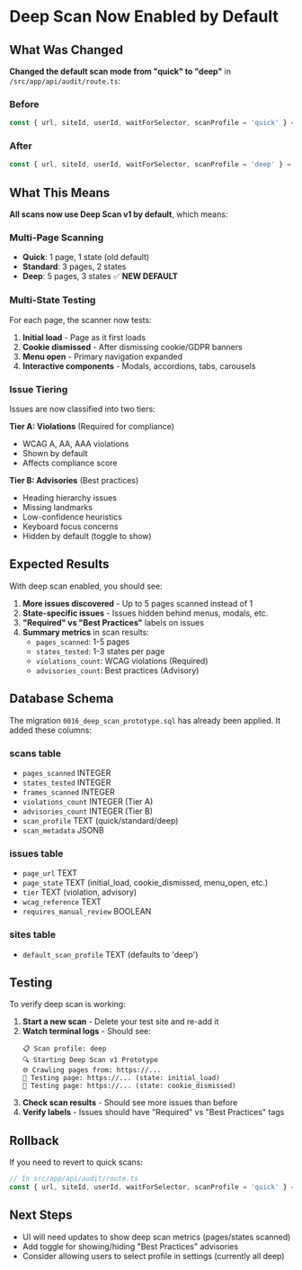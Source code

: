 # Deep Scan Now Enabled by Default

## What Was Changed

**Changed the default scan mode from "quick" to "deep"** in `/src/app/api/audit/route.ts`:

### Before
```typescript
const { url, siteId, userId, waitForSelector, scanProfile = 'quick' } = await request.json()
```

### After
```typescript
const { url, siteId, userId, waitForSelector, scanProfile = 'deep' } = await request.json()
```

## What This Means

**All scans now use Deep Scan v1 by default**, which means:

### Multi-Page Scanning
- **Quick**: 1 page, 1 state (old default)
- **Standard**: 3 pages, 2 states  
- **Deep**: 5 pages, 3 states ✅ **NEW DEFAULT**

### Multi-State Testing
For each page, the scanner now tests:
1. **Initial load** - Page as it first loads
2. **Cookie dismissed** - After dismissing cookie/GDPR banners
3. **Menu open** - Primary navigation expanded
4. **Interactive components** - Modals, accordions, tabs, carousels

### Issue Tiering
Issues are now classified into two tiers:

**Tier A: Violations** (Required for compliance)
- WCAG A, AA, AAA violations
- Shown by default
- Affects compliance score

**Tier B: Advisories** (Best practices)
- Heading hierarchy issues
- Missing landmarks
- Low-confidence heuristics
- Keyboard focus concerns
- Hidden by default (toggle to show)

## Expected Results

With deep scan enabled, you should see:

1. **More issues discovered** - Up to 5 pages scanned instead of 1
2. **State-specific issues** - Issues hidden behind menus, modals, etc.
3. **"Required" vs "Best Practices"** labels on issues
4. **Summary metrics** in scan results:
   - `pages_scanned`: 1-5 pages
   - `states_tested`: 1-3 states per page
   - `violations_count`: WCAG violations (Required)
   - `advisories_count`: Best practices (Advisory)

## Database Schema

The migration `0016_deep_scan_prototype.sql` has already been applied. It added these columns:

### scans table
- `pages_scanned` INTEGER
- `states_tested` INTEGER
- `frames_scanned` INTEGER  
- `violations_count` INTEGER (Tier A)
- `advisories_count` INTEGER (Tier B)
- `scan_profile` TEXT (quick/standard/deep)
- `scan_metadata` JSONB

### issues table
- `page_url` TEXT
- `page_state` TEXT (initial_load, cookie_dismissed, menu_open, etc.)
- `tier` TEXT (violation, advisory)
- `wcag_reference` TEXT
- `requires_manual_review` BOOLEAN

### sites table
- `default_scan_profile` TEXT (defaults to 'deep')

## Testing

To verify deep scan is working:

1. **Start a new scan** - Delete your test site and re-add it
2. **Watch terminal logs** - Should see:
   ```
   📋 Scan profile: deep
   🔍 Starting Deep Scan v1 Prototype
   🌐 Crawling pages from: https://...
   📄 Testing page: https://... (state: initial_load)
   📄 Testing page: https://... (state: cookie_dismissed)
   ```
3. **Check scan results** - Should see more issues than before
4. **Verify labels** - Issues should have "Required" vs "Best Practices" tags

## Rollback

If you need to revert to quick scans:

```typescript
// In src/app/api/audit/route.ts
const { url, siteId, userId, waitForSelector, scanProfile = 'quick' } = await request.json()
```

## Next Steps

- UI will need updates to show deep scan metrics (pages/states scanned)
- Add toggle for showing/hiding "Best Practices" advisories
- Consider allowing users to select profile in settings (currently all deep)

